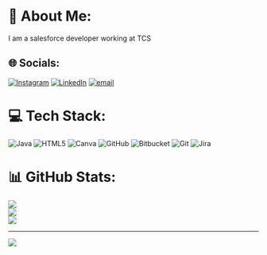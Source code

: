 # 💫 About Me:
I am a salesforce developer working at TCS


## 🌐 Socials:
[![Instagram](https://img.shields.io/badge/Instagram-%23E4405F.svg?logo=Instagram&logoColor=white)](https://instagram.com/yashaswini__yashu__) [![LinkedIn](https://img.shields.io/badge/LinkedIn-%230077B5.svg?logo=linkedin&logoColor=white)](https://linkedin.com/in/https://www.linkedin.com/in/yashaswini-sathish) [![email](https://img.shields.io/badge/Email-D14836?logo=gmail&logoColor=white)](mailto:yashaswini.sathish4@gmail.com) 

# 💻 Tech Stack:
![Java](https://img.shields.io/badge/java-%23ED8B00.svg?style=for-the-badge&logo=openjdk&logoColor=white) ![HTML5](https://img.shields.io/badge/html5-%23E34F26.svg?style=for-the-badge&logo=html5&logoColor=white) ![Canva](https://img.shields.io/badge/Canva-%2300C4CC.svg?style=for-the-badge&logo=Canva&logoColor=white) ![GitHub](https://img.shields.io/badge/github-%23121011.svg?style=for-the-badge&logo=github&logoColor=white) ![Bitbucket](https://img.shields.io/badge/bitbucket-%230047B3.svg?style=for-the-badge&logo=bitbucket&logoColor=white) ![Git](https://img.shields.io/badge/git-%23F05033.svg?style=for-the-badge&logo=git&logoColor=white) ![Jira](https://img.shields.io/badge/jira-%230A0FFF.svg?style=for-the-badge&logo=jira&logoColor=white)
# 📊 GitHub Stats:
![](https://github-readme-stats.vercel.app/api?username=yashaswinisathishdesign&theme=dark&hide_border=false&include_all_commits=false&count_private=false)<br/>
![](https://github-readme-streak-stats.herokuapp.com/?user=yashaswinisathishdesign&theme=dark&hide_border=false)<br/>
![](https://github-readme-stats.vercel.app/api/top-langs/?username=yashaswinisathishdesign&theme=dark&hide_border=false&include_all_commits=false&count_private=false&layout=compact)

---
[![](https://visitcount.itsvg.in/api?id=yashaswinisathishdesign&icon=0&color=0)](https://visitcount.itsvg.in)

<!-- Proudly created with GPRM ( https://gprm.itsvg.in ) -->

